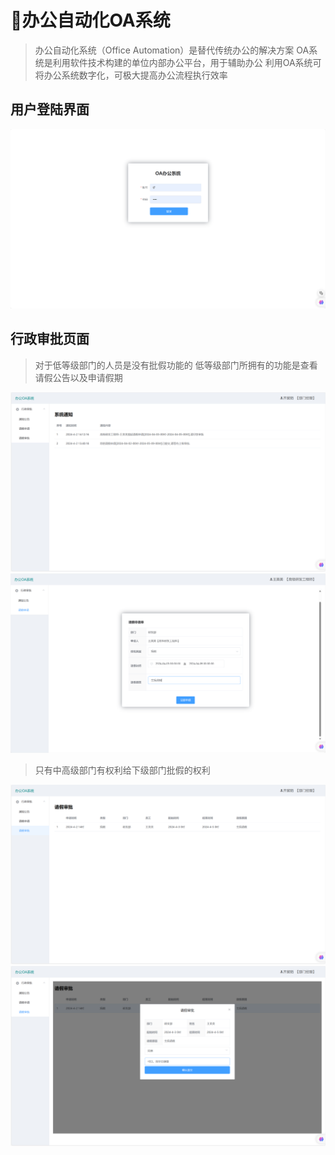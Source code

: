 # 🏢办公自动化OA系统
> 办公自动化系统（Office Automation）是替代传统办公的解决方案
> OA系统是利用软件技术构建的单位内部办公平台，用于辅助办公
> 利用OA系统可将办公系统数字化，可极大提高办公流程执行效率

## 用户登陆界面
![](img/1.png)

## 行政审批页面
> 对于低等级部门的人员是没有批假功能的
> 低等级部门所拥有的功能是查看请假公告以及申请假期


![](img/3.png)
![](img/2.png)

> 只有中高级部门有权利给下级部门批假的权利

![](img/4.png)
![](img/5.png)
